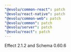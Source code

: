 ```yaml
---
"@evolu/common-react": patch
"@evolu/react-native": patch
"@evolu/common-web": patch
"@evolu/common": patch
"@evolu/server": patch
"@evolu/react": patch
---
```


Effect 2.1.2 and Schema 0.60.6
